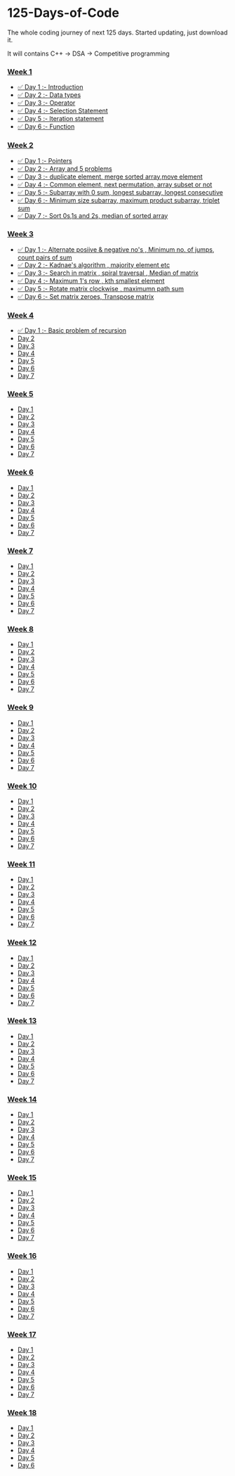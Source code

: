 # 125-Days-of-Code
The whole coding journey of next 125 days.
Started updating, just download it.

It will contains C++ -> DSA -> Competitive programming


### [Week 1]()
  - [✅ Day 1 :- Introduction](https://github.com/prashantjagtap2909/125-Days-of-Code/tree/main/Days/Day%201)
  - [✅ Day 2 :- Data types](https://github.com/prashantjagtap2909/125-Days-of-Code/tree/main/Days/Day%202)
  - [✅ Day 3 :- Operator](https://github.com/prashantjagtap2909/125-Days-of-Code/tree/main/Days/Day%203) 
  - [✅ Day 4 :- Selection Statement](https://github.com/prashantjagtap2909/125-Days-of-Code/tree/main/Days/Day%204)
  - [✅ Day 5 :- Iteration statement](https://github.com/prashantjagtap2909/125-Days-of-Code/tree/main/Days/Day%205)
  - [✅ Day 6 :- Function](https://github.com/prashantjagtap2909/125-Days-of-Code/tree/main/Days/Day%206)
  


### [Week 2]()
  - [✅ Day 1 :- Pointers](https://github.com/prashantjagtap2909/125-Days-of-Code/tree/main/Days/Day%207)
  - [✅ Day 2 :- Array and 5 problems](https://github.com/prashantjagtap2909/125-Days-of-Code/tree/main/Days/Day%208)
  - [✅ Day 3 :- duplicate element, merge sorted array,move element](https://github.com/prashantjagtap2909/125-Days-of-Code/tree/main/Days/Day%209)
  - [✅ Day 4 :- Common element, next permutation, array subset or not](https://github.com/prashantjagtap2909/125-Days-of-Code/tree/main/Days/Day%210)
  - [✅ Day 5 :- Subarray with 0 sum, longest subarray, longest consecutive](https://github.com/prashantjagtap2909/125-Days-of-Code/tree/main/Days/Day%211)
  - [✅ Day 6 :- Minimum size subarray, maximum product subarray, triplet sum](https://github.com/prashantjagtap2909/125-Days-of-Code/tree/main/Days/Day%212)
  - [✅ Day 7 :- Sort 0s,1s and 2s, median of sorted array](https://github.com/prashantjagtap2909/125-Days-of-Code/tree/main/Days/Day%213)


### [Week 3]()
  - [✅ Day 1 :- Alternate posiive & negative no's , Minimum no. of jumps, count pairs of sum](https://github.com/prashantjagtap2909/125-Days-of-Code/tree/main/Days/Day%214)
  -  [✅ Day 2 :- Kadnae's algorithm , majority element etc](https://github.com/prashantjagtap2909/125-Days-of-Code/tree/main/Days/Day%215)
  -  [✅ Day 3 :- Search in matrix , spiral traversal , Median of matrix](https://github.com/prashantjagtap2909/125-Days-of-Code/tree/main/Days/Day%216)
  -  [✅ Day 4 :- Maximum 1's row , kth smallest element](https://github.com/prashantjagtap2909/125-Days-of-Code/tree/main/Days/Day%217)
  -  [✅ Day 5 :- Rotate matrix clockwise , maximumn path sum](https://github.com/prashantjagtap2909/125-Days-of-Code/tree/main/Days/Day%218)
  -  [✅ Day 6 :- Set matrix zeroes, Transpose matrix](https://github.com/prashantjagtap2909/125-Days-of-Code/tree/main/Days/Day%219)
  


### [Week 4]()
 -  [✅ Day 1 :- Basic problem of recursion](https://github.com/prashantjagtap2909/125-Days-of-Code/tree/main/Days/Day%220)
  - [Day 2]()
  - [Day 3]() 
  - [Day 4]()
  - [Day 5]()
  - [Day 6]()
  - [Day 7]()

### [Week 5]()
  - [Day 1]()
  - [Day 2]()
  - [Day 3]() 
  - [Day 4]()
  - [Day 5]()
  - [Day 6]()
  - [Day 7]()

### [Week 6]()
  - [Day 1]()
  - [Day 2]()
  - [Day 3]() 
  - [Day 4]()
  - [Day 5]()
  - [Day 6]()
  - [Day 7]()

### [Week 7]()
  - [Day 1]()
  - [Day 2]()
  - [Day 3]() 
  - [Day 4]()
  - [Day 5]()
  - [Day 6]()
  - [Day 7]()

### [Week 8]()
  - [Day 1]()
  - [Day 2]()
  - [Day 3]() 
  - [Day 4]()
  - [Day 5]()
  - [Day 6]()
  - [Day 7]()


### [Week 9]()
  - [Day 1]()
  - [Day 2]()
  - [Day 3]() 
  - [Day 4]()
  - [Day 5]()
  - [Day 6]()
  - [Day 7]()


### [Week 10]()
  - [Day 1]()
  - [Day 2]()
  - [Day 3]() 
  - [Day 4]()
  - [Day 5]()
  - [Day 6]()
  - [Day 7]()


### [Week 11]()
  - [Day 1]()
  - [Day 2]()
  - [Day 3]() 
  - [Day 4]()
  - [Day 5]()
  - [Day 6]()
  - [Day 7]()


### [Week 12]()
  - [Day 1]()
  - [Day 2]()
  - [Day 3]() 
  - [Day 4]()
  - [Day 5]()
  - [Day 6]()
  - [Day 7]()


### [Week 13]()
  - [Day 1]()
  - [Day 2]()
  - [Day 3]() 
  - [Day 4]()
  - [Day 5]()
  - [Day 6]()
  - [Day 7]()

### [Week 14]()
  - [Day 1]()
  - [Day 2]()
  - [Day 3]() 
  - [Day 4]()
  - [Day 5]()
  - [Day 6]()
  - [Day 7]()

### [Week 15]()
  - [Day 1]()
  - [Day 2]()
  - [Day 3]() 
  - [Day 4]()
  - [Day 5]()
  - [Day 6]()
  - [Day 7]()

### [Week 16]()
  - [Day 1]()
  - [Day 2]()
  - [Day 3]() 
  - [Day 4]()
  - [Day 5]()
  - [Day 6]()
  - [Day 7]()
  
  
  ### [Week 17]()
  - [Day 1]()
  - [Day 2]()
  - [Day 3]() 
  - [Day 4]()
  - [Day 5]()
  - [Day 6]()
  - [Day 7]()

### [Week 18]()
  - [Day 1]()
  - [Day 2]()
  - [Day 3]() 
  - [Day 4]()
  - [Day 5]()
  - [Day 6]()
  
  

